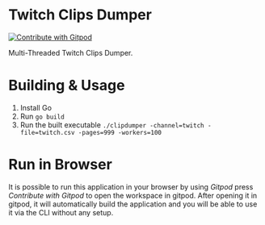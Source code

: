 # Twitch Clips Dumper
[![Contribute with Gitpod](https://img.shields.io/badge/Contribute%20with-Gitpod-908a85?logo=gitpod)](https://gitpod.io/#https://github.com/Nojus0/go-twitch-clips-dumper)

Multi-Threaded Twitch Clips Dumper.

# Building & Usage
1. Install Go
2. Run `go build`
3. Run the built executable `./clipdumper -channel=twitch -file=twitch.csv -pages=999 -workers=100`

# Run in Browser
It is possible to run this application in your browser by using _Gitpod_ press _Contribute with Gitpod_ to open the workspace in gitpod. After opening it in gitpod, it will automatically build the application and you will be able to use it via the CLI without any setup.
